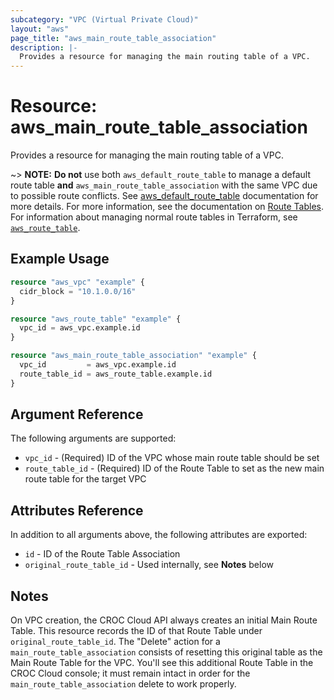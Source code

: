 ```yaml
---
subcategory: "VPC (Virtual Private Cloud)"
layout: "aws"
page_title: "aws_main_route_table_association"
description: |-
  Provides a resource for managing the main routing table of a VPC.
---
```


# Resource: aws_main_route_table_association

Provides a resource for managing the main routing table of a VPC.

~> **NOTE:** **Do not** use both `aws_default_route_table` to manage a default route table **and** `aws_main_route_table_association` with the same VPC due to possible route conflicts. See [aws_default_route_table][tf-default-route-table] documentation for more details.
For more information, see the documentation on [Route Tables][route-tables]. For information about managing normal route tables in Terraform, see [`aws_route_table`][tf-route-table].

## Example Usage

```terraform
resource "aws_vpc" "example" {
  cidr_block = "10.1.0.0/16"
}

resource "aws_route_table" "example" {
  vpc_id = aws_vpc.example.id
}

resource "aws_main_route_table_association" "example" {
  vpc_id         = aws_vpc.example.id
  route_table_id = aws_route_table.example.id
}
```

## Argument Reference

The following arguments are supported:

* `vpc_id` - (Required) ID of the VPC whose main route table should be set
* `route_table_id` - (Required) ID of the Route Table to set as the new
  main route table for the target VPC

## Attributes Reference

In addition to all arguments above, the following attributes are exported:

* `id` - ID of the Route Table Association
* `original_route_table_id` - Used internally, see __Notes__ below

## Notes

On VPC creation, the CROC Cloud API always creates an initial Main Route Table. This
resource records the ID of that Route Table under `original_route_table_id`.
The "Delete" action for a `main_route_table_association` consists of resetting
this original table as the Main Route Table for the VPC. You'll see this
additional Route Table in the CROC Cloud console; it must remain intact in order for
the `main_route_table_association` delete to work properly.

[route-tables]: https://docs.cloud.croc.ru/en/services/networks/routetables.html
[tf-route-table]: route_table.html
[tf-default-route-table]: default_route_table.html
